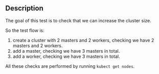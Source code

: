## Description

The goal of this test is to check that we can increase the cluster size.

So the test flow is:

1. create a cluster with 2 masters and 2 workers, checking we have 2 masters and 2 workers.
2. add a master, checking we have 3 masters in total.
3. add a worker, checking we have 3 masters in total.

All these checks are performed by running `kubect get nodes`.

